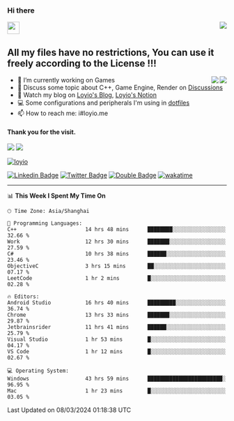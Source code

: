 <h3 align="left">Hi there</h3>
<img src='https://em-content.zobj.net/source/animated-noto-color-emoji/356/waving-hand_light-skin-tone_1f44b-1f3fb_1f3fb.gif' width='28' />
<a align="right" href="https://github.com/loyio/loyio/blob/master/STAR/README.md"><img align="right" src="https://img.shields.io/badge/LOYIO-STAR-green" /></a>

## All my files have no restrictions, You can use it freely according to the License !!!

<a href="https://github.com/loyio#gh-light-mode-only">
     <img align="right"  src="https://loy-readme.vercel.app/api/top-langs/?username=loyio&langs_count=6&hide=css,html,jupyter%20notebook" />
</a>

<a href="https://github.com/loyio#gh-dark-mode-only">
  <img align="right"  src="https://loy-readme.vercel.app/api/top-langs/?username=loyio&langs_count=6&theme=slateorange&hide=css,html,jupyter%20notebook" />
</a>



- 🔭 I’m currently working on Games
- 💬 Discuss some topic about C++, Game Engine, Render on [Discussions](https://github.com/loyio/loyio/discussions)
- 📔 Watch my blog on [Loyio's Blog](https://loyio.me), [Loyio's Notion](https://loyio.notion.site/loyio/Loyio-s-Dashboard-2f56bd29222a445ea9d9e8802a1ac83b)
- 💻 Some configurations and peripherals I'm using in [dotfiles](https://github.com/loyio/dotfiles)
- 📫 How to reach me: i#loyio.me


#### Thank you for the visit.
<img src="http://profile-counter.glitch.me/loyio/count.svg" />

<img src="https://loy-readme.vercel.app/api?username=loyio&show_icons=true&hide=stars&include_all_commits=true&hide_title=true&theme=slateorange" />

     

[![loyio](https://github-profile-trophy.vercel.app/?username=loyio&theme=onedark&column=4)](https://github.com/loyio)

[![Linkedin Badge](https://img.shields.io/badge/-@loyio-0077b5?style=flat-square&logo=Linkedin&logoColor=white&labelColor=0077b5&link=https://www.linkedin.com/in/loyio-hex-363172158/)](https://www.linkedin.com/in/loyio-hex-363172158/)
[![Twitter Badge](https://img.shields.io/badge/-@loyiome-000000?style=flat-square&labelColor=000000&logo=x&logoColor=white&link=https://twitter.com/loyiome)](https://twitter.com/loyiome)
[![Double Badge](https://img.shields.io/badge/@loyio-007722?style=flat&logo=Douban&logoColor=white)](https://www.douban.com/people/susmote)
[![wakatime](https://wakatime.com/badge/user/c0ddc104-5a20-41d1-ab9a-c4d9ea20a4d9.svg)](https://wakatime.com/@c0ddc104-5a20-41d1-ab9a-c4d9ea20a4d9)

-------
<!--START_SECTION:waka-->
📊 **This Week I Spent My Time On** 

```text
🕑︎ Time Zone: Asia/Shanghai

💬 Programming Languages: 
C++                      14 hrs 48 mins      ████████░░░░░░░░░░░░░░░░░   32.66 % 
Work                     12 hrs 30 mins      ███████░░░░░░░░░░░░░░░░░░   27.59 % 
C#                       10 hrs 38 mins      ██████░░░░░░░░░░░░░░░░░░░   23.46 % 
ObjectiveC               3 hrs 15 mins       ██░░░░░░░░░░░░░░░░░░░░░░░   07.17 % 
LeetCode                 1 hr 2 mins         █░░░░░░░░░░░░░░░░░░░░░░░░   02.28 % 

🔥 Editors: 
Android Studio           16 hrs 40 mins      █████████░░░░░░░░░░░░░░░░   36.74 % 
Chrome                   13 hrs 33 mins      ███████░░░░░░░░░░░░░░░░░░   29.87 % 
Jetbrainsrider           11 hrs 41 mins      ██████░░░░░░░░░░░░░░░░░░░   25.79 % 
Visual Studio            1 hr 53 mins        █░░░░░░░░░░░░░░░░░░░░░░░░   04.17 % 
VS Code                  1 hr 12 mins        █░░░░░░░░░░░░░░░░░░░░░░░░   02.67 % 

💻 Operating System: 
Windows                  43 hrs 59 mins      ████████████████████████░   96.95 % 
Mac                      1 hr 23 mins        █░░░░░░░░░░░░░░░░░░░░░░░░   03.05 % 
```


 Last Updated on 08/03/2024 01:18:38 UTC
<!--END_SECTION:waka-->
